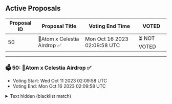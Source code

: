 ## Active Proposals

| Proposal ID | Proposal Title | Voting End Time | VOTED |
|-------------|----------------|-----------------|-------|
| 50 | 💎Atom x Celestia Airdrop ✅ | Mon Oct 16 2023 02:09:58 UTC | ⏳ NOT VOTED |

---

### 🗳 50: 💎Atom x Celestia Airdrop ✅
- Voting Start: Wed Oct 11 2023 02:09:58 UTC
- Voting End: Mon Oct 16 2023 02:09:58 UTC

<details>
<summary>Text hidden (blacklist match)</summary>
 
</details>
